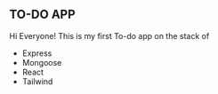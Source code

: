 ## TO-DO APP
Hi Everyone! This is my first To-do app on the stack of 
- Express 
- Mongoose 
- React
- Tailwind
